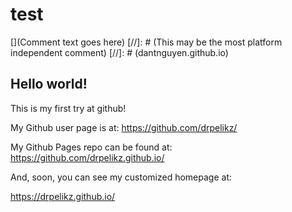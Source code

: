 # test
[](Comment text goes here)
[//]: # (This may be the most platform independent comment)
[//]: # (dantnguyen.github.io)
<!---
your comment goes here and here
-->

## Hello world!

This is my first try at github!

My Github user page is at: 
https://github.com/drpelikz/

My Github Pages repo can be found at:  
https://github.com/drpelikz.github.io/

And, soon, you can see my customized homepage at:

https://drpelikz.github.io/

